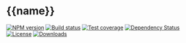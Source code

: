 
# {{name}}

[![NPM version][npm-image]][npm-url]
[![Build status][travis-image]][travis-url]
[![Test coverage][codecov-image]][codecov-url]
[![Dependency Status][david-image]][david-url]
[![License][license-image]][license-url]
[![Downloads][downloads-image]][downloads-url]

[npm-image]: https://img.shields.io/npm/v/{{npm}}.svg?style=flat-square
[npm-url]: https://npmjs.org/package/{{npm}}
[travis-image]: https://img.shields.io/travis/{{repository}}/master.svg?style=flat-square
[travis-url]: https://travis-ci.org/{{repository}}
[codecov-image]: https://img.shields.io/codecov/c/github/{{repository}}/master.svg?style=flat-square
[codecov-url]: https://codecov.io/github/{{repository}}
[david-image]: http://img.shields.io/david/{{repository}}.svg?style=flat-square
[david-url]: https://david-dm.org/{{repository}}
[license-image]: http://img.shields.io/npm/l/{{npm}}.svg?style=flat-square
[license-url]: LICENSE
[downloads-image]: http://img.shields.io/npm/dm/{{npm}}.svg?style=flat-square
[downloads-url]: https://npmjs.org/package/{{npm}}
